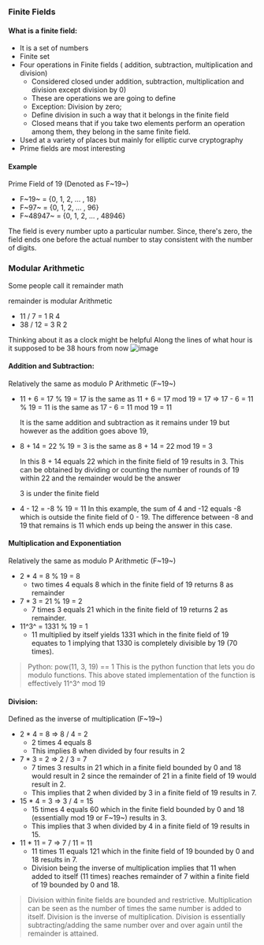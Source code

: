 
### Finite Fields

#### What is a finite field:
- It is a set of numbers
- Finite set
- Four operations in Finite fields ( addition, subtraction, multiplication and division)
  - Considered closed under addition, subtraction, multiplication and division except division by 0)
  - These are operations we are going to define
  - Exception: Division by zero;
  - Define division in such a way that it belongs in the finite field
  - Closed means that if you take two elements perform an operation among them, they belong in the same finite field.
- Used at a variety of places but mainly for elliptic curve cryptography
- Prime fields are most interesting

#### Example
Prime Field of 19 (Denoted as F~19~)
- F~19~ = {0, 1, 2, ... , 18}
- F~97~ = {0, 1, 2, ... , 96}
- F~48947~ = {0, 1, 2, ... , 48946}

The field is every number upto a particular number.
Since, there's zero, the field ends one before the actual number to stay consistent with the number of digits.

### Modular Arithmetic
Some people call it remainder math

remainder is modular Arithmetic

- 11 / 7 = 1 R 4
- 38 / 12 = 3 R 2

Thinking about it as a clock might be helpful
Along the lines of what hour is it supposed to be 38 hours from now
![image](https://ka-perseus-images.s3.amazonaws.com/3a2cb32acda2b6b63f88c61b8def97c0c1185767.jpg)

#### Addition and Subtraction:
Relatively the same as modulo P Arithmetic (F~19~)

- 11 + 6 = 17 % 19 = 17 is the same as 11 + 6 = 17 mod 19 = 17
=> 17 - 6 = 11 % 19 = 11 is the same as 17 - 6 = 11 mod 19 = 11

  It is the same addition and subtraction as it remains under 19 but however as the addition goes above 19,

- 8 + 14 = 22 % 19 = 3 is the same as 8 + 14 = 22 mod 19 = 3

   In this 8 + 14 equals 22 which in the finite field of 19 results in 3.
   This can be obtained by dividing or counting the number of rounds of 19 within 22 and the remainder would be the answer

    3 is under the finite field

- 4 - 12 = -8 % 19 = 11
    In this example, the sum of 4 and -12 equals -8 which is outside the finite field of 0 - 19. The difference between -8 and 19 that remains is 11 which ends up being the answer in this case.

#### Multiplication and Exponentiation
Relatively the same as modulo P Arithmetic (F~19~)

- 2 * 4 = 8 % 19 = 8
  - two times 4 equals 8 which in the finite field of 19 returns 8 as remainder
- 7 * 3 = 21 % 19 = 2
  - 7 times 3 equals 21 which in the finite field of 19 returns 2 as remainder.
- 11^3^ = 1331 % 19 = 1
  - 11 multiplied by itself yields 1331 which in the finite field of 19 equates to 1 implying that 1330 is completely divisible by 19 (70 times).

> Python: pow(11, 3, 19) == 1
This is the python function that lets you do modulo functions.
This above stated implementation of the function is effectively 11^3^ mod 19

#### Division:
Defined as the inverse of multiplication (F~19~)

- 2 * 4 = 8 => 8 / 4 = 2
  - 2 times 4 equals 8
  - This implies 8 when divided by four results in 2
- 7 * 3 = 2 => 2 / 3 = 7
  - 7 times 3 results in 21 which in a finite field bounded by 0 and 18 would result in 2 since the remainder of 21 in a finite field of 19 would result in 2.
  - This implies that 2 when divided by 3 in a finite field of 19 results in 7.
- 15 * 4 = 3 => 3 / 4 = 15
  - 15 times 4 equals 60 which in the finite field bounded by 0 and 18 (essentially mod 19 or F~19~) results in 3.
  - This implies that 3 when divided by 4 in a finite field of 19 results in 15.
- 11 * 11 = 7 => 7 / 11 = 11
  - 11 times 11 equals 121 which in the finite field of 19 bounded by 0 and 18 results in 7.
  - Division being the inverse of multiplication implies that 11 when added to itself (11 times) reaches remainder of 7 within a finite field of 19 bounded by 0 and 18.

> Division within finite fields are bounded and restrictive.
> Multiplication can be seen as the number of times the same number is added to itself.
> Division is the inverse of multiplication.
> Division is essentially subtracting/adding the same number over and over again until the remainder is attained. 

